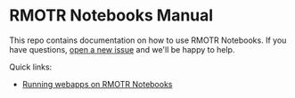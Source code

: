 # RMOTR Notebooks Manual

This repo contains documentation on how to use RMOTR Notebooks. If you have questions, [open a new issue](https://github.com/rmotr/notebooks-manual/issues/new) and we'll be happy to help.

Quick links:

* [Running webapps on RMOTR Notebooks](https://github.com/rmotr/notebooks-manual/wiki/Running-webapps-on-RMOTR-Notebooks)
